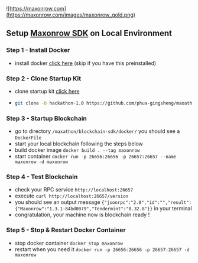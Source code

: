 ![https://maxonrow.com](https://maxonrow.com/images/maxonrow_gold.png)

## Setup [Maxonrow SDK](https://github.com/maxonrow/mxw-sdk-js) on Local Environment

### Step 1 - Install Docker

- install docker [click here](https://docs.docker.com/engine/install/) (skip if you have this preinstalled)

### Step 2 - Clone Startup Kit

- clone startup kit [click here](https://github.com/phua-gingsheng/maxathon/tree/hackathon-1.0)

- ```sh
  git clone -b hackathon-1.0 https://github.com/phua-gingsheng/maxathon.git
  ```

### Step 3 - Startup Blockchain

- go to directory `/maxathon/blockchain-sdk/docker/` you should see a `DockerFile`
- start your local blockchain following the steps below
- build docker image `docker build . --tag maxonrow`
- start container `docker run -p 26656:26656 -p 26657:26657 --name maxonrow -d maxonrow`

### Step 4 - Test Blockchain

- check your RPC service `http://localhost:26657`
- execute `curl http://localhost:26657/version`
- you should see an output message `{"jsonrpc":"2.0","id":"","result":{"Maxonrow":"1.3.1-84bd0079","Tendermint":"0.32.8"}}` in your terminal
- congratulation, your machine now is blockchain ready !

### Step 5 - Stop & Restart Docker Container

- stop docker container `docker stop maxonrow`
- restart when you need it `docker run -p 26656:26656 -p 26657:26657 -d maxonrow`
